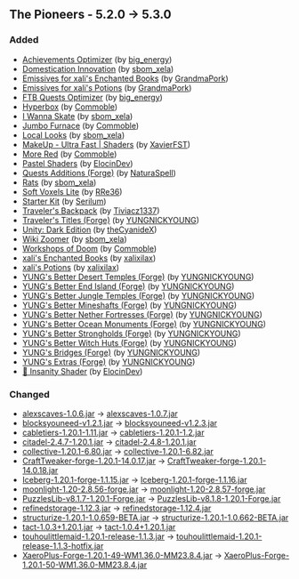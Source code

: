 ## The Pioneers - 5.2.0 -> 5.3.0

### Added

  * [Achievements Optimizer](https://www.curseforge.com/minecraft/mc-mods/achievements-optimizer) (by [big_energy](https://www.curseforge.com/members/big_energy/projects))
  * [Domestication Innovation](https://www.curseforge.com/minecraft/mc-mods/domestication-innovation) (by [sbom_xela](https://www.curseforge.com/members/sbom_xela/projects))
  * [Emissives for xali's Enchanted Books](https://www.curseforge.com/minecraft/texture-packs/emissives-for-xalis-enchanted-books) (by [GrandmaPork](https://www.curseforge.com/members/GrandmaPork/projects))
  * [Emissives for xali's Potions](https://www.curseforge.com/minecraft/texture-packs/emissives-for-xalis-potions) (by [GrandmaPork](https://www.curseforge.com/members/GrandmaPork/projects))
  * [FTB Quests Optimizer](https://www.curseforge.com/minecraft/mc-mods/ftb-quests-optimizer) (by [big_energy](https://www.curseforge.com/members/big_energy/projects))
  * [Hyperbox](https://www.curseforge.com/minecraft/mc-mods/hyperbox) (by [Commoble](https://www.curseforge.com/members/Commoble/projects))
  * [I Wanna Skate](https://www.curseforge.com/minecraft/mc-mods/i-wanna-skate) (by [sbom_xela](https://www.curseforge.com/members/sbom_xela/projects))
  * [Jumbo Furnace](https://www.curseforge.com/minecraft/mc-mods/jumbo-furnace) (by [Commoble](https://www.curseforge.com/members/Commoble/projects))
  * [Local Looks](https://www.curseforge.com/minecraft/mc-mods/local-looks) (by [sbom_xela](https://www.curseforge.com/members/sbom_xela/projects))
  * [MakeUp - Ultra Fast | Shaders](https://www.curseforge.com/minecraft/shaders/makeup-ultra-fast-shader) (by [XavierFST](https://www.curseforge.com/members/XavierFST/projects))
  * [More Red](https://www.curseforge.com/minecraft/mc-mods/more-red) (by [Commoble](https://www.curseforge.com/members/Commoble/projects))
  * [Pastel Shaders](https://www.curseforge.com/minecraft/shaders/pastel-shaders) (by [ElocinDev](https://www.curseforge.com/members/ElocinDev/projects))
  * [Quests Additions (Forge)](https://www.curseforge.com/minecraft/mc-mods/quests-additions) (by [NaturaSpell](https://www.curseforge.com/members/NaturaSpell/projects))
  * [Rats](https://www.curseforge.com/minecraft/mc-mods/rats) (by [sbom_xela](https://www.curseforge.com/members/sbom_xela/projects))
  * [Soft Voxels Lite](https://www.curseforge.com/minecraft/shaders/soft-voxels-lite) (by [RRe36](https://www.curseforge.com/members/RRe36/projects))
  * [Starter Kit](https://www.curseforge.com/minecraft/mc-mods/starter-kit) (by [Serilum](https://www.curseforge.com/members/Serilum/projects))
  * [Traveler's Backpack](https://www.curseforge.com/minecraft/mc-mods/travelers-backpack) (by [Tiviacz1337](https://www.curseforge.com/members/Tiviacz1337/projects))
  * [Traveler's Titles (Forge)](https://www.curseforge.com/minecraft/mc-mods/travelers-titles) (by [YUNGNICKYOUNG](https://www.curseforge.com/members/YUNGNICKYOUNG/projects))
  * [Unity: Dark Edition](https://www.curseforge.com/minecraft/texture-packs/unity-dark-edition) (by [theCyanideX](https://www.curseforge.com/members/theCyanideX/projects))
  * [Wiki Zoomer](https://www.curseforge.com/minecraft/mc-mods/wiki-zoomer) (by [sbom_xela](https://www.curseforge.com/members/sbom_xela/projects))
  * [Workshops of Doom](https://www.curseforge.com/minecraft/mc-mods/workshops-of-doom) (by [Commoble](https://www.curseforge.com/members/Commoble/projects))
  * [xali's Enchanted Books](https://www.curseforge.com/minecraft/texture-packs/xalis-enchanted-books) (by [xalixilax](https://www.curseforge.com/members/xalixilax/projects))
  * [xali's Potions](https://www.curseforge.com/minecraft/texture-packs/xalis-potions) (by [xalixilax](https://www.curseforge.com/members/xalixilax/projects))
  * [YUNG's Better Desert Temples (Forge)](https://www.curseforge.com/minecraft/mc-mods/yungs-better-desert-temples) (by [YUNGNICKYOUNG](https://www.curseforge.com/members/YUNGNICKYOUNG/projects))
  * [YUNG's Better End Island (Forge)](https://www.curseforge.com/minecraft/mc-mods/yungs-better-end-island) (by [YUNGNICKYOUNG](https://www.curseforge.com/members/YUNGNICKYOUNG/projects))
  * [YUNG's Better Jungle Temples (Forge)](https://www.curseforge.com/minecraft/mc-mods/yungs-better-jungle-temples) (by [YUNGNICKYOUNG](https://www.curseforge.com/members/YUNGNICKYOUNG/projects))
  * [YUNG's Better Mineshafts (Forge)](https://www.curseforge.com/minecraft/mc-mods/yungs-better-mineshafts-forge) (by [YUNGNICKYOUNG](https://www.curseforge.com/members/YUNGNICKYOUNG/projects))
  * [YUNG's Better Nether Fortresses (Forge)](https://www.curseforge.com/minecraft/mc-mods/yungs-better-nether-fortresses) (by [YUNGNICKYOUNG](https://www.curseforge.com/members/YUNGNICKYOUNG/projects))
  * [YUNG's Better Ocean Monuments (Forge)](https://www.curseforge.com/minecraft/mc-mods/yungs-better-ocean-monuments) (by [YUNGNICKYOUNG](https://www.curseforge.com/members/YUNGNICKYOUNG/projects))
  * [YUNG's Better Strongholds (Forge)](https://www.curseforge.com/minecraft/mc-mods/yungs-better-strongholds) (by [YUNGNICKYOUNG](https://www.curseforge.com/members/YUNGNICKYOUNG/projects))
  * [YUNG's Better Witch Huts (Forge)](https://www.curseforge.com/minecraft/mc-mods/yungs-better-witch-huts) (by [YUNGNICKYOUNG](https://www.curseforge.com/members/YUNGNICKYOUNG/projects))
  * [YUNG's Bridges (Forge)](https://www.curseforge.com/minecraft/mc-mods/yungs-bridges) (by [YUNGNICKYOUNG](https://www.curseforge.com/members/YUNGNICKYOUNG/projects))
  * [YUNG's Extras (Forge)](https://www.curseforge.com/minecraft/mc-mods/yungs-extras) (by [YUNGNICKYOUNG](https://www.curseforge.com/members/YUNGNICKYOUNG/projects))
  * [🎃 Insanity Shader](https://www.curseforge.com/minecraft/shaders/insanity-shader) (by [ElocinDev](https://www.curseforge.com/members/ElocinDev/projects))

### Changed

  * [alexscaves-1.0.6.jar](https://www.curseforge.com/minecraft/mc-mods/alexs-caves/files/4818198) -> [alexscaves-1.0.7.jar](https://www.curseforge.com/minecraft/mc-mods/alexs-caves/files/4848323)
  * [blocksyouneed-v1.2.1.jar](https://www.curseforge.com/minecraft/mc-mods/blocks-you-need/files/4843529) -> [blocksyouneed-v1.2.3.jar](https://www.curseforge.com/minecraft/mc-mods/blocks-you-need/files/4848079)
  * [cabletiers-1.20.1-1.11.jar](https://www.curseforge.com/minecraft/mc-mods/cable-tiers/files/4814710) -> [cabletiers-1.20.1-1.2.jar](https://www.curseforge.com/minecraft/mc-mods/cable-tiers/files/4845185)
  * [citadel-2.4.7-1.20.1.jar](https://www.curseforge.com/minecraft/mc-mods/citadel/files/4813387) -> [citadel-2.4.8-1.20.1.jar](https://www.curseforge.com/minecraft/mc-mods/citadel/files/4845543)
  * [collective-1.20.1-6.80.jar](https://www.curseforge.com/minecraft/mc-mods/collective/files/4837814) -> [collective-1.20.1-6.82.jar](https://www.curseforge.com/minecraft/mc-mods/collective/files/4844832)
  * [CraftTweaker-forge-1.20.1-14.0.17.jar](https://www.curseforge.com/minecraft/mc-mods/crafttweaker/files/4762795) -> [CraftTweaker-forge-1.20.1-14.0.18.jar](https://www.curseforge.com/minecraft/mc-mods/crafttweaker/files/4846263)
  * [Iceberg-1.20.1-forge-1.1.15.jar](https://www.curseforge.com/minecraft/mc-mods/iceberg/files/4744147) -> [Iceberg-1.20.1-forge-1.1.16.jar](https://www.curseforge.com/minecraft/mc-mods/iceberg/files/4845512)
  * [moonlight-1.20-2.8.56-forge.jar](https://www.curseforge.com/minecraft/mc-mods/selene/files/4833478) -> [moonlight-1.20-2.8.57-forge.jar](https://www.curseforge.com/minecraft/mc-mods/selene/files/4845158)
  * [PuzzlesLib-v8.1.7-1.20.1-Forge.jar](https://www.curseforge.com/minecraft/mc-mods/puzzles-lib/files/4842241) -> [PuzzlesLib-v8.1.8-1.20.1-Forge.jar](https://www.curseforge.com/minecraft/mc-mods/puzzles-lib/files/4847146)
  * [refinedstorage-1.12.3.jar](https://www.curseforge.com/minecraft/mc-mods/refined-storage/files/4630564) -> [refinedstorage-1.12.4.jar](https://www.curseforge.com/minecraft/mc-mods/refined-storage/files/4844585)
  * [structurize-1.20.1-1.0.659-BETA.jar](https://www.curseforge.com/minecraft/mc-mods/structurize/files/4811504) -> [structurize-1.20.1-1.0.662-BETA.jar](https://www.curseforge.com/minecraft/mc-mods/structurize/files/4847598)
  * [tact-1.0.3+1.20.1.jar](https://www.curseforge.com/minecraft/mc-mods/tact/files/4843132) -> [tact-1.0.4+1.20.1.jar](https://www.curseforge.com/minecraft/mc-mods/tact/files/4846419)
  * [touhoulittlemaid-1.20.1-release-1.1.3.jar](https://www.curseforge.com/minecraft/mc-mods/touhou-little-maid/files/4828432) -> [touhoulittlemaid-1.20.1-release-1.1.3-hotfix.jar](https://www.curseforge.com/minecraft/mc-mods/touhou-little-maid/files/4847935)
  * [XaeroPlus-Forge-1.20.1-49-WM1.36.0-MM23.8.4.jar](https://www.curseforge.com/minecraft/mc-mods/xaeroplus/files/4830127) -> [XaeroPlus-Forge-1.20.1-50-WM1.36.0-MM23.8.4.jar](https://www.curseforge.com/minecraft/mc-mods/xaeroplus/files/4846612)

